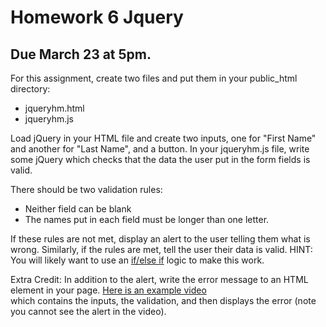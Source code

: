 # Homework 6 Jquery

## Due March 23 at 5pm.

For this assignment, create two files and put them in your public_html 
directory:

* jqueryhm.html
* jqueryhm.js

Load jQuery in your HTML file and create two inputs, one for "First Name" and
another for "Last Name", and a button. In your jqueryhm.js file, write some 
jQuery which checks that the data the user put in the form fields is valid.  

There should be two validation rules:

* Neither field can be blank
* The names put in each field must be longer than one letter.

If these rules are not met, display an alert to the user telling them what is 
wrong. Similarly, if the rules are met, tell the user their data is valid.
HINT: You will likely want to use an [if/else 
if](https://developer.mozilla.org/en-US/docs/Web/JavaScript/Reference/Statements/if...else#description)
logic to make this work.

Extra Credit: In addition to the alert, write the error message to an HTML 
element in your page. [Here is an example 
video](https://drive.google.com/file/d/1n2_HlKu5TgkuLiM6kF2SKFFYOU-fYMY6/view)  
which contains the inputs, the validation, and then displays the error (note 
you cannot see the alert in the video).


